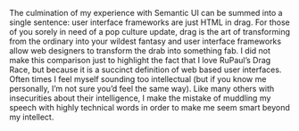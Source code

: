 The culmination of my experience with Semantic UI can be summed into a single sentence: user interface frameworks are just HTML in drag. For those of you sorely in need of a pop culture update, drag is the art of transforming from the ordinary into your wildest fantasy and user interface frameworks allow web designers to transform the drab into something fab. I did not make this comparison just to highlight the fact that I love RuPaul’s Drag Race, but because it is a succinct definition of web based user interfaces. 
	Often times I feel myself sounding too intellectual (but if you know me personally, I’m not sure you’d feel the same way). Like many others with insecurities about their intelligence, I make the mistake of muddling my speech with highly technical words in order to make me seem smart beyond my intellect. 
